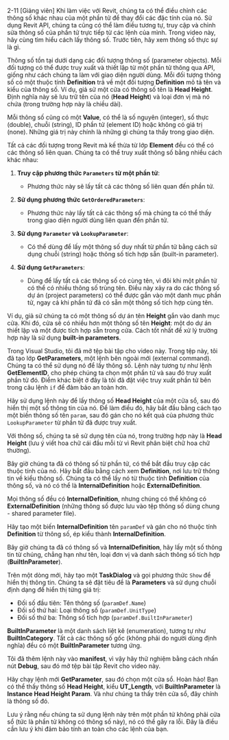 2-11
[Giảng viên] Khi làm việc với Revit, chúng ta có thể điều chỉnh các thông số khác nhau của một phần tử để thay đổi các đặc tính của nó. Sử dụng Revit API, chúng ta cũng có thể làm điều tương tự, truy cập và chỉnh sửa thông số của phần tử trực tiếp từ các lệnh của mình. Trong video này, hãy cùng tìm hiểu cách lấy thông số. Trước tiên, hãy xem thông số thực sự là gì.  

Thông số tồn tại dưới dạng các đối tượng thông số (parameter objects). Mỗi đối tượng có thể được truy xuất và thiết lập từ một phần tử thông qua API, giống như cách chúng ta làm với giao diện người dùng. Mỗi đối tượng thông số có một thuộc tính **Definition** trả về một đối tượng **Definition** mô tả tên và kiểu của thông số. Ví dụ, giả sử một cửa có thông số tên là **Head Height**. Định nghĩa này sẽ lưu trữ tên của nó (**Head Height**) và loại đơn vị mà nó chứa (trong trường hợp này là chiều dài).  

Mỗi thông số cũng có một **Value**, có thể là số nguyên (integer), số thực (double), chuỗi (string), ID phần tử (element ID) hoặc không có giá trị (none). Những giá trị này chính là những gì chúng ta thấy trong giao diện.  

Tất cả các đối tượng trong Revit mà kế thừa từ lớp **Element** đều có thể có các thông số liên quan. Chúng ta có thể truy xuất thông số bằng nhiều cách khác nhau:  

1. **Truy cập phương thức `Parameters` từ một phần tử**:  
   - Phương thức này sẽ lấy tất cả các thông số liên quan đến phần tử.  

2. **Sử dụng phương thức `GetOrderedParameters`**:  
   - Phương thức này lấy tất cả các thông số mà chúng ta có thể thấy trong giao diện người dùng liên quan đến phần tử.  

3. **Sử dụng `Parameter` và `LookupParameter`**:  
   - Có thể dùng để lấy một thông số duy nhất từ phần tử bằng cách sử dụng chuỗi (string) hoặc thông số tích hợp sẵn (built-in parameter).  

4. **Sử dụng `GetParameters`**:  
   - Dùng để lấy tất cả các thông số có cùng tên, vì đôi khi một phần tử có thể có nhiều thông số trùng tên. Điều này xảy ra do các thông số dự án (project parameters) có thể được gắn vào một danh mục phần tử, ngay cả khi phần tử đã có sẵn một thông số tích hợp cùng tên.  

Ví dụ, giả sử chúng ta có một thông số dự án tên **Height** gắn vào danh mục cửa. Khi đó, cửa sẽ có nhiều hơn một thông số tên **Height**: một do dự án thiết lập và một được tích hợp sẵn trong cửa. Cách tốt nhất để xử lý trường hợp này là sử dụng **built-in parameters**.  

Trong Visual Studio, tôi đã mở tệp bài tập cho video này. Trong tệp này, tôi đã tạo lớp **GetParameters**, một lệnh bên ngoài mới (external command). Chúng ta có thể sử dụng nó để lấy thông số. Lệnh này tương tự như lệnh **GetElementID**, cho phép chúng ta chọn một phần tử và sau đó truy xuất phần tử đó. Điểm khác biệt ở đây là tôi đã đặt việc truy xuất phần tử bên trong câu lệnh `if` để đảm bảo an toàn hơn.  

Hãy sử dụng lệnh này để lấy thông số **Head Height** của một cửa sổ, sau đó hiển thị một số thông tin của nó. Để làm điều đó, hãy bắt đầu bằng cách tạo một biến thông số tên `param`, sau đó gán cho nó kết quả của phương thức `LookupParameter` từ phần tử đã được truy xuất.  

Với thông số, chúng ta sẽ sử dụng tên của nó, trong trường hợp này là **Head Height** (lưu ý viết hoa chữ cái đầu mỗi từ vì Revit phân biệt chữ hoa chữ thường).  

Bây giờ chúng ta đã có thông số từ phần tử, có thể bắt đầu truy cập các thuộc tính của nó. Hãy bắt đầu bằng cách xem **Definition**, nơi lưu trữ thông tin về kiểu thông số. Chúng ta có thể lấy nó từ thuộc tính **Definition** của thông số, và nó có thể là **InternalDefinition** hoặc **ExternalDefinition**.  

Mọi thông số đều có **InternalDefinition**, nhưng chúng có thể không có **ExternalDefinition** (những thông số được lưu vào tệp thông số dùng chung - shared parameter file).  

Hãy tạo một biến **InternalDefinition** tên `paramDef` và gán cho nó thuộc tính **Definition** từ thông số, ép kiểu thành **InternalDefinition**.  

Bây giờ chúng ta đã có thông số và **InternalDefinition**, hãy lấy một số thông tin từ chúng, chẳng hạn như tên, loại đơn vị và danh sách thông số tích hợp (**BuiltInParameter**).  

Trên một dòng mới, hãy tạo một **TaskDialog** và gọi phương thức `Show` để hiển thị thông tin. Chúng ta sẽ đặt tiêu đề là **Parameters** và sử dụng chuỗi định dạng để hiển thị từng giá trị:  

- Đối số đầu tiên: Tên thông số (`paramDef.Name`)  
- Đối số thứ hai: Loại thông số (`paramDef.UnitType`)  
- Đối số thứ ba: Thông số tích hợp (`paramDef.BuiltInParameter`)  

**BuiltInParameter** là một danh sách liệt kê (enumeration), tương tự như **BuiltInCategory**. Tất cả các thông số gốc (không phải do người dùng định nghĩa) đều có một **BuiltInParameter** tương ứng.  

Tôi đã thêm lệnh này vào **manifest**, vì vậy hãy thử nghiệm bằng cách nhấn nút **Debug**, sau đó mở tệp bài tập Revit cho video này.  

Hãy chạy lệnh mới **GetParameter**, sau đó chọn một cửa sổ. Hoàn hảo! Bạn có thể thấy thông số **Head Height**, kiểu **UT_Length**, với **BuiltInParameter** là **Instance Head Height Param**. Và như chúng ta thấy trên cửa sổ, đây chính là thông số đó.  

Lưu ý rằng nếu chúng ta sử dụng lệnh này trên một phần tử không phải cửa sổ (tức là phần tử không có thông số này), nó có thể gây ra lỗi. Đây là điều cần lưu ý khi đảm bảo tính an toàn cho các lệnh của bạn.